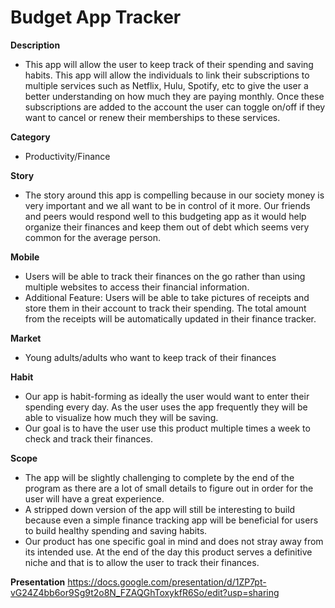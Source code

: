 # Budget App Tracker

**Description**
* This app will allow the user to keep track of their spending and saving habits.  This app will allow the individuals to link their subscriptions to multiple services such as Netflix, Hulu, Spotify, etc to give the user a better understanding on how much they are paying monthly. Once these subscriptions are added to the account the user can toggle on/off if they want to cancel or renew their memberships to these services.

    
**Category**
* Productivity/Finance

**Story**
* The story around this app is compelling because in our society money is very important and we all want to be in control of it more. Our friends and peers would respond well to this budgeting app as it would help organize their finances and keep them out of debt which seems very common for the average person.

   
**Mobile**
* Users will be able to track their finances on the go rather than using multiple websites to access their financial information.
* Additional Feature: Users will be able to take pictures of receipts and store them in their account to track their spending.  The total amount from the receipts will be automatically updated in their finance tracker.

**Market**
* Young adults/adults who want to keep track of their finances
    
**Habit**
* Our app is habit-forming as ideally the user would want to enter their spending every day.  As the user uses the app frequently they will be able to visualize how much they will be saving.
* Our goal is to have the user use this product multiple times a week to check and track their finances.
    
**Scope**
* The app will be slightly challenging to complete by the end of the program as there are a lot of small details to figure out in order for the user will have a great experience.
* A stripped down version of the app will still be interesting to build because even a simple finance tracking app will be beneficial for users to build healthy spending and saving habits.
* Our product has one specific goal in mind and does not stray away from its intended use.  At the end of the day this product serves a definitive niche and that is to allow the user to track their finances.

**Presentation**
https://docs.google.com/presentation/d/1ZP7pt-vG24Z4bb6or9Sg9t2o8N_FZAQGhToxykfR6So/edit?usp=sharing
